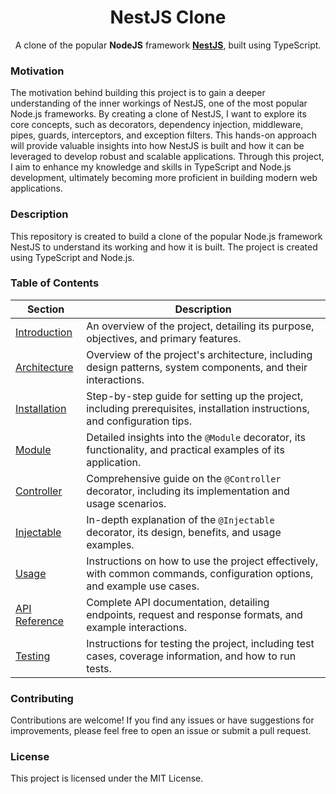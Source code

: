 <h1 style="text-align: center;">NestJS Clone</h1>

<p style="text-align: center;">
  A clone of the popular <b>NodeJS</b> framework <a href="https://nestjs.com"><b>NestJS</b></a>, built using TypeScript.
</p>

### Motivation

The motivation behind building this project is to gain a deeper understanding of the inner workings of NestJS, one of
the most popular Node.js frameworks. By creating a clone of NestJS, I want to explore its core concepts, such as
decorators, dependency injection, middleware, pipes, guards, interceptors, and exception filters. This hands-on approach
will provide valuable insights into how NestJS is built and how it can be leveraged to develop robust and scalable
applications. Through this project, I aim to enhance my knowledge and skills in TypeScript and Node.js development,
ultimately becoming more proficient in building modern web applications.

### Description

This repository is created to build a clone of the popular Node.js framework NestJS to understand its working and how it
is built. The project is created using TypeScript and Node.js.

### Table of Contents

| **Section**                          | **Description**                                                                                                            |
| ------------------------------------ | -------------------------------------------------------------------------------------------------------------------------- |
| [Introduction](introduction.md)      | An overview of the project, detailing its purpose, objectives, and primary features.                                       |
| [Architecture](arch/architecture.md) | Overview of the project's architecture, including design patterns, system components, and their interactions.              |
| [Installation](installation.md)      | Step-by-step guide for setting up the project, including prerequisites, installation instructions, and configuration tips. |
| [Module](module.md)                  | Detailed insights into the `@Module` decorator, its functionality, and practical examples of its application.              |
| [Controller](controller.md)          | Comprehensive guide on the `@Controller` decorator, including its implementation and usage scenarios.                      |
| [Injectable](injectable.md)          | In-depth explanation of the `@Injectable` decorator, its design, benefits, and usage examples.                             |
| [Usage](usage.md)                    | Instructions on how to use the project effectively, with common commands, configuration options, and example use cases.    |
| [API Reference](api.md)              | Complete API documentation, detailing endpoints, request and response formats, and example interactions.                   |
| [Testing](testing.md)                | Instructions for testing the project, including test cases, coverage information, and how to run tests.                    |

### Contributing

Contributions are welcome! If you find any issues or have suggestions for improvements, please feel free to open an
issue or submit a pull request.

### License

This project is licensed under the MIT License.
